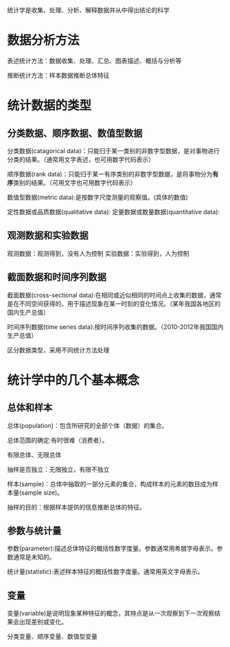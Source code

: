 
统计学是收集、处理、分析、解释数据并从中得出结论的科学


# 数据分析方法

表述统计方法：数据收集、处理、汇总、图表描述、概括与分析等

推断统计方法：样本数据推断总体特征


# 统计数据的类型


## 分类数据、顺序数据、数值型数据


分类数据(catagorical data)：只能归于某一类别的非数字型数据，是对事物进行分类的结果。（通常用文字表述，也可用数字代码表示）

顺序数据(rank data)：只能归于某一有序类别的非数字型数据，是将事物分为**有序**类别的结果。（可用文字也可用数字代码表示）


数值型数据(metric data):是按数字尺度测量的观察值。(具体的数值)

定性数据或品质数据(qualitative data):
定量数据或数量数据(quantitative data):


## 观测数据和实验数据

观测数据：观测得到，没有人为控制
实验数据：实验得到，人为控制


## 截面数据和时间序列数据

截面数据(cross-sectional data):在相同或近似相同的时间点上收集的数据，通常是在不同空间获得的，用于描述现象在某一时刻的变化情况。（某年我国各地区的国内生产总值）

时间序列数据(time series data):按时间序列收集的数据。（2010-2012年我国国内生产总值）


区分数据类型，采用不同统计方法处理


# 统计学中的几个基本概念


## 总体和样本

总体(population)：包含所研究的全部个体（数据）的集合。

总体范围的确定:有时很难（消费者）。

有限总体、无限总体

抽样是否独立：无限独立，有限不独立


样本(sample)：总体中抽取的一部分元素的集合，构成样本的元素的数目成为样本量(sample size)。

抽样的目的：根据样本提供的信息推断总体的特征。


## 参数与统计量

参数(parameter):描述总体特征的概括性数字度量。参数通常用希腊字母表示。参数通常是未知的。

统计量(statistic):表述样本特征的概括性数字度量。通常用英文字母表示。


## 变量

变量(variable)是说明现象某种特征的概念，其特点是从一次观察到下一次观察结果会出现差别或变化。

分类变量、顺序变量、数值型变量
